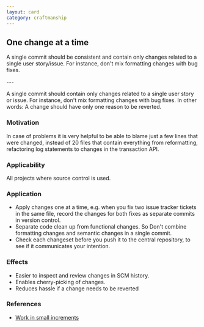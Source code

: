 ```yaml
---
layout: card
category: craftmanship
---
```

One change at a time
---
<p>A single commit should be consistent and contain only changes related to a single user story/issue.
          For instance, don't mix formatting changes with bug fixes.</p>
---

A single commit should contain only changes related to a single user story or issue. For instance, don't mix formatting changes with bug fixes. In other words: A change should have only one reason to be reverted.

### Motivation

In case of problems it is very helpful to be able to blame just a few lines that were changed, instead of 20 files that contain everything from reformatting, refactoring log statements to changes in the transaction API.

### Applicability

All projects where source control is used.

### Application

* Apply changes one at a time, e.g. when you fix two issue tracker tickets in the same file, record the changes for both fixes as separate commits in version control.
* Separate code clean up from functional changes. So Don't combine formatting changes and semantic changes in a single commit.
* Check each changeset before you push it to the central repository, to see if it communicates your intention.

### Effects

* Easier to inspect and review changes in SCM history.
* Enables cherry-picking of changes.
* Reduces hassle if a change needs to be reverted

### References

* [Work in small increments](small-increments)

